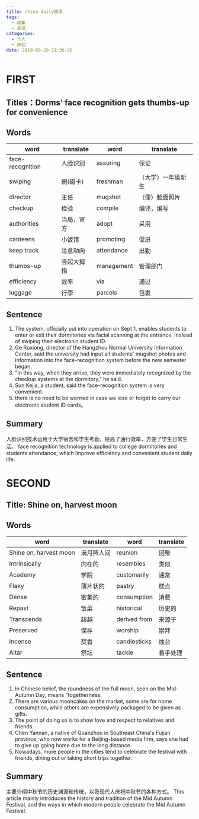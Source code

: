 ```yaml
---
title: china daily摘录
tags: 
  - 收集
  - 英语
categories:
  - 个人
  - 原创
date: 2018-09-20 21:36:20
---
```

# FIRST
## Titles：Dorms' face recognition gets thumbs-up for convenience 

## Words
| word|translate|word|translate
| - | - | - | - |
|face-recognition	|人脸识别	|assuring	|	保证
|swiping			|刷(磁卡)	|freshman	|（大学）一年级新生
|director			|主任		|mugshot	|（俚）脸面照片
|checkup			|检验		|compile	|编译，编写
|authorities		|当局，官方	|adopt		|采用
|canteens			|小饭馆		|promoting	|促进
|keep track			|注意动向	|attendance	|出勤
|thumbs-up			|竖起大拇指	|management	|管理部门
|efficiency			|效率		|via		|通过
|luggage			|行李		|parcels	|包裹



## Sentence
1.	The system, officially put into operation on Sept 1, enables students to enter or exit their dormitories via facial scanning at the entrance, instead of swiping their electronic student ID.
2.	Ge Ruxiong, director of the Hangzhou Normal University Information Center, said the university had input all students' mugshot photos and information into the face-recognition system before the new semester began.
3.	"In this way, when they arrive, they were immediately recognized by the checkup systems at the dormitory," he said.
4.	Sun Kejia, a student, said the face-recognition system is very convenient.
5.	there is no need to be worried in case we lose or forget to carry our electronic student ID cards。

## Summary
人脸识别技术运用于大学宿舍和学生考勤，提高了通行效率，方便了学生日常生活。
face recognition technology is applied to college dormitories and students attendance, which improve efficiency and convenient student daily life.


# SECOND

## Title: Shine on, harvest moon
## Words
| word|translate|word|translate
| - | - | - | - |
|Shine on, harvest moon	|满月照人间		|reunion		|团聚
|Intrinsically			|内在的			|resembles		|类似
|Academy				|学院			|customarily	|通常
|Flaky					|薄片状的		|pastry			|糕点
|Dense					|密集的			|consumption	|消费
|Repast					|饭菜			|historical		|历史的
|Transcends				|超越			|derived from	|来源于
|Preserved				|保存			|worship		|崇拜
|Incense				|焚香			|candlesticks	|烛台
|Altar					|祭坛			|tackle			|着手处理

## Sentence
1.	In Chinese belief, the roundness of the full moon, seen on the Mid-Autumn Day, means "togetherness.
2.	There are various mooncakes on the market, some are for home consumption, while others are expensively packaged to be given as gifts.
3.	The point of doing so is to show love and respect to relatives and friends.
4.	Chen Yannan, a native of Quanzhou in Southeast China's Fujian province, who now works for a Beijing-based media firm, says she had to give up going home due to the long distance.
5.	Nowadays, more people in the cities tend to celebrate the festival with friends, dining out or taking short trips together.

## Summary
主要介绍中秋节的历史渊源和传统，以及现代人庆祝中秋节的各种方式。
This article mainly introduces the history and tradition of the Mid Autumn Festival, and the ways in which modern people celebrate the Mid Autumn Festival.
